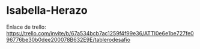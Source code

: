# Isabella-Herazo
Enlace de trello: https://trello.com/invite/b/67a534bcb7ac1259f4f99e36/ATTI0e6e1be727fe096776be30b0dee200078B632E9E/tablerodesafio
